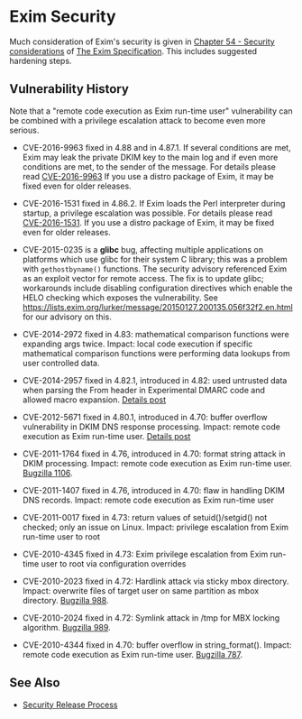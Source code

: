 Exim Security
=============

Much consideration of Exim's security is given in
[Chapter 54 - Security considerations](http://www.exim.org/exim-html-current/doc/html/spec_html/ch54.html)
of [The Exim Specification](http://www.exim.org/exim-html-current/doc/html/spec_html/index.html).
 This includes suggested hardening steps.

Vulnerability History
---------------------

Note that a "remote code execution as Exim run-time user" vulnerability
can be combined with a privilege escalation attack to become even more
serious.

-   CVE-2016-9963 fixed in 4.88 and in 4.87.1. If several conditions are met, Exim
may leak the private DKIM key to the main log and if even more conditions are met, to the sender of the message. For details please read [CVE-2016-9963](https://exim.org/static/doc/CVE-2016-9963.txt) If you use a distro package of Exim, it may be fixed even for older releases.

-   CVE-2016-1531 fixed in 4.86.2. If Exim loads the Perl interpreter during startup, a privilege escalation was possible. For details please read [CVE-2016-1531](https://exim.org/static/doc/CVE-2016-1531.txt). If you use a distro package of Exim, it may be fixed even for older releases.

-   CVE-2015-0235 is a **glibc** bug, affecting multiple applications on platforms which use glibc for their system C library; this was a problem with `gethostbyname()` functions.  The security advisory referenced Exim as an exploit vector for remote access.  The fix is to update glibc; workarounds include disabling configuration directives which enable the HELO checking which exposes the vulnerability.  See <https://lists.exim.org/lurker/message/20150127.200135.056f32f2.en.html> for our advisory on this.
-   CVE-2014-2972 fixed in 4.83: mathematical comparison functions were
    expanding args twice. Impact: local code execution if specific
    mathematical comparison functions were performing data lookups from
    user controlled data.
-   CVE-2014-2957 fixed in 4.82.1, introduced in 4.82: used untrusted
    data when parsing the From header in Experimental DMARC code and
    allowed macro expansion.
    [Details post](https://lists.exim.org/lurker/message/20140528.122536.a31d60a4.en.html)
-   CVE-2012-5671 fixed in 4.80.1, introduced in 4.70: buffer overflow
    vulnerability in DKIM DNS response processing. Impact: remote code
    execution as Exim run-time user.
    [Details post](https://lists.exim.org/lurker/message/20121026.083548.4647373a.en.html)
-   CVE-2011-1764 fixed in 4.76, introduced in 4.70: format string
    attack in DKIM processing. Impact: remote code execution as Exim
    run-time user. [Bugzilla 1106](http://bugs.exim.org/1106).
-   CVE-2011-1407 fixed in 4.76, introduced in 4.70: flaw in handling
    DKIM DNS records. Impact: remote code execution as Exim run-time
    user
-   CVE-2011-0017 fixed in 4.73: return values of setuid()/setgid() not
    checked; only an issue on Linux. Impact: privilege escalation from
    Exim run-time user to root
-   CVE-2010-4345 fixed in 4.73: Exim privilege escalation from Exim
    run-time user to root via configuration overrides
-   CVE-2010-2023 fixed in 4.72: Hardlink attack via sticky mbox
    directory. Impact: overwrite files of target user on same partition
    as mbox directory. [Bugzilla 988](http://bugs.exim.org/988).
-   CVE-2010-2024 fixed in 4.72: Symlink attack in /tmp for MBX locking
    algorithm. [Bugzilla 989](http://bugs.exim.org/989).
-   CVE-2010-4344 fixed in 4.70: buffer overflow in string\_format().
    Impact: remote code execution as Exim run-time user. [Bugzilla
    787](http://bugs.exim.org/787).

See Also
--------

* [Security Release Process](SecurityReleaseProcess)
